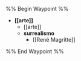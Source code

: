 %% Begin Waypoint %%
- **[[arte]]**
	- [[arte]]
	- **surrealismo**
		- [[René Magritte]]

%% End Waypoint %%